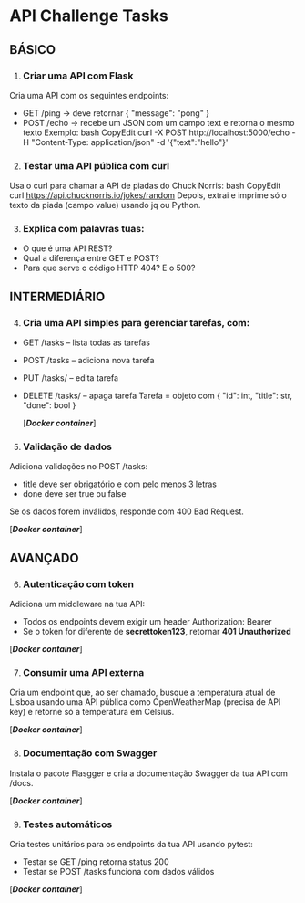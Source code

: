 # API Challenge Tasks #

## BÁSICO ##

1. ### Criar uma API com Flask ###
Cria uma API com os seguintes endpoints:
  - GET /ping → deve retornar { "message": "pong" }
- POST /echo → recebe um JSON com um campo text e retorna o mesmo texto
Exemplo:
  bash
  CopyEdit
  curl -X POST http://localhost:5000/echo -H "Content-Type: application/json" -d '{"text":"hello"}'

2. ### Testar uma API pública com curl ###
Usa o curl para chamar a API de piadas do Chuck Norris:
  bash
  CopyEdit
  curl https://api.chucknorris.io/jokes/random
Depois, extrai e imprime só o texto da piada (campo value) usando jq ou Python.

3. ### Explica com palavras tuas: ###
- O que é uma API REST?
- Qual a diferença entre GET e POST?
- Para que serve o código HTTP 404? E o 500?

## INTERMEDIÁRIO ##

4. ### Cria uma API simples para gerenciar tarefas, com: ###
- GET /tasks – lista todas as tarefas
- POST /tasks – adiciona nova tarefa
- PUT /tasks/<id> – edita tarefa
- DELETE /tasks/<id> – apaga tarefa
Tarefa = objeto com { "id": int, "title": str, "done": bool }
  
  [***Docker  container***]

5. ### Validação de dados ###
Adiciona validações no POST /tasks:
- title deve ser obrigatório e com pelo menos 3 letras
- done deve ser true ou false

Se os dados forem inválidos, responde com 400 Bad Request.  
  
  [***Docker  container***]

## AVANÇADO ##

6. ### Autenticação com token ###     
Adiciona um middleware na tua API:
- Todos os endpoints devem exigir um header Authorization: Bearer <token>
- Se o token for diferente de **secrettoken123**, retornar **401 Unauthorized**

[***Docker  container***]

7. ### Consumir uma API externa ###
Cria um endpoint que, ao ser chamado, busque a temperatura atual de Lisboa usando uma API pública como OpenWeatherMap (precisa de API key) e retorne só a temperatura em Celsius.

[***Docker  container***]

8. ### Documentação com Swagger ###
Instala o pacote Flasgger e cria a documentação Swagger da tua API com /docs.

[***Docker  container***]

9. ### Testes automáticos ###
Cria testes unitários para os endpoints da tua API usando pytest:
- Testar se GET /ping retorna status 200
- Testar se POST /tasks funciona com dados válidos

[***Docker  container***]

